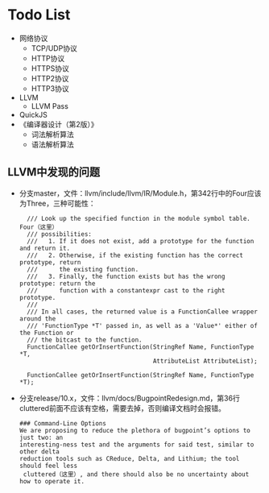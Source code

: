 # Todo List

- 网络协议
  - TCP/UDP协议
  - HTTP协议
  - HTTPS协议
  - HTTP2协议
  - HTTP3协议
- LLVM
  - LLVM Pass
- QuickJS
- 《编译器设计（第2版）》
  - 词法解析算法
  - 语法解析算法



## LLVM中发现的问题

- 分支master，文件：llvm/include/llvm/IR/Module.h，第342行中的Four应该为Three，三种可能性：

  ```
    /// Look up the specified function in the module symbol table. Four（这里）
    /// possibilities:
    ///   1. If it does not exist, add a prototype for the function and return it.
    ///   2. Otherwise, if the existing function has the correct prototype, return
    ///      the existing function.
    ///   3. Finally, the function exists but has the wrong prototype: return the
    ///      function with a constantexpr cast to the right prototype.
    ///
    /// In all cases, the returned value is a FunctionCallee wrapper around the
    /// 'FunctionType *T' passed in, as well as a 'Value*' either of the Function or
    /// the bitcast to the function.
    FunctionCallee getOrInsertFunction(StringRef Name, FunctionType *T,
                                       AttributeList AttributeList);
  
    FunctionCallee getOrInsertFunction(StringRef Name, FunctionType *T);
  ```


- 分支release/10.x，文件：llvm/docs/BugpointRedesign.md，第36行cluttered前面不应该有空格，需要去掉，否则编译文档时会报错。

  ```
  ### Command-Line Options
  We are proposing to reduce the plethora of bugpoint’s options to just two: an
  interesting-ness test and the arguments for said test, similar to other delta
  reduction tools such as CReduce, Delta, and Lithium; the tool should feel less
   cluttered（这里）, and there should also be no uncertainty about how to operate it.
  ```

  